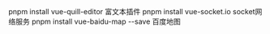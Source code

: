 pnpm install vue-quill-editor  富文本插件
pnpm install vue-socket.io  socket网络服务
pnpm install vue-baidu-map --save 百度地图